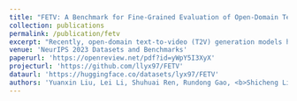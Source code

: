 ```yaml
---
title: "FETV: A Benchmark for Fine-Grained Evaluation of Open-Domain Text-to-Video Generation"
collection: publications
permalink: /publication/fetv
excerpt: "Recently, open-domain text-to-video (T2V) generation models have made remarkable progress. However, the promising results are mainly shown by the qualitative cases of generated videos, while the quantitative evaluation of T2V models still faces two critical problems. Firstly, existing studies lack fine-grained evaluation of T2V models on different categories of text prompts. Although some benchmarks have categorized the prompts, their categorization either only focuses on a single aspect or fails to consider the temporal information in video generation. Secondly, it is unclear whether the automatic evaluation metrics are consistent with human standards. To address these problems, we propose FETV, a benchmark for Fine-grained Evaluation of Text-to-Video generation. FETV is multi-aspect, categorizing the prompts based on three orthogonal aspects: the major content, the attributes to control and the prompt complexity. FETV is also temporal-aware, which introduces several temporal categories tailored for video generation. Based on FETV, we conduct comprehensive manual evaluations of four representative T2V models, revealing their pros and cons on different categories of prompts from different aspects. We also extend FETV as a testbed to evaluate the reliability of automatic T2V metrics. The multi-aspect categorization of FETV enables fine-grained analysis of the metrics' reliability in different scenarios. We find that existing automatic metrics (e.g., CLIPScore and FVD) correlate poorly with human evaluation. To address this problem, we explore several solutions to improve CLIPScore and FVD, and develop two automatic metrics that exhibit significant higher correlation with humans than existing metrics."
venue: 'NeurIPS 2023 Datasets and Benchmarks'
paperurl: 'https://openreview.net/pdf?id=yWpY5I3XyX'
projecturl: 'https://github.com/llyx97/FETV'
dataurl: 'https://huggingface.co/datasets/lyx97/FETV'
authors: 'Yuanxin Liu, Lei Li, Shuhuai Ren, Rundong Gao, <b>Shicheng Li</b>, Sishuo Chen, Xu Sun, Lu Hou'
---
```

